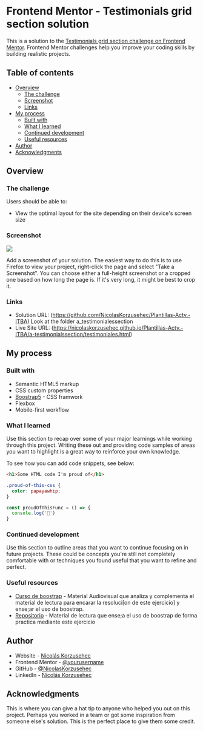 # Frontend Mentor - Testimonials grid section solution

This is a solution to the [Testimonials grid section challenge on Frontend Mentor](https://www.frontendmentor.io/challenges/testimonials-grid-section-Nnw6J7Un7). Frontend Mentor challenges help you improve your coding skills by building realistic projects. 

## Table of contents

- [Overview](#overview)
  - [The challenge](#the-challenge)
  - [Screenshot](#screenshot)
  - [Links](#links)
- [My process](#my-process)
  - [Built with](#built-with)
  - [What I learned](#what-i-learned)
  - [Continued development](#continued-development)
  - [Useful resources](#useful-resources)
- [Author](#author)
- [Acknowledgments](#acknowledgments)


## Overview


### The challenge

Users should be able to:

- View the optimal layout for the site depending on their device's screen size


### Screenshot

![](./screenshot.jpg)

Add a screenshot of your solution. The easiest way to do this is to use Firefox to view your project, right-click the page and select "Take a Screenshot". You can choose either a full-height screenshot or a cropped one based on how long the page is. If it's very long, it might be best to crop it.


### Links

- Solution URL: (https://github.com/NicolasKorzusehec/Plantillas-Actv.-ITBA)
  Look at the folder a_testimonialessection
- Live Site URL: (https://nicolaskorzusehec.github.io/Plantillas-Actv.-ITBA/a-testimonialssection/testimoniales.html)

## My process

### Built with

- Semantic HTML5 markup
- CSS custom properties
- [Boostrap5](https://getbootstrap.com/) - CSS framwork
- Flexbox
- Mobile-first workflow

### What I learned

Use this section to recap over some of your major learnings while working through this project. Writing these out and providing code samples of areas you want to highlight is a great way to reinforce your own knowledge.

To see how you can add code snippets, see below:

```html
<h1>Some HTML code I'm proud of</h1>
```
```css
.proud-of-this-css {
  color: papayawhip;
}
```
```js
const proudOfThisFunc = () => {
  console.log('🎉')
}
```

### Continued development

Use this section to outline areas that you want to continue focusing on in future projects. These could be concepts you're still not completely comfortable with or techniques you found useful that you want to refine and perfect.


### Useful resources

- [Curso de boostrap](https://www.youtube.com/watch?v=1kNwZbRiVcQ&ab_channel=Bluuweb) - Material Audiovisual que analiza y complementa el material de lectura para encarar la resoluci[on de este ejercicio] y ense;ar el uso de boostrap.
- [Repositorio](https://bluuweb.github.io/bootstrap-5/01-fundamentos/#herramientas) - Material de lectura que ense;a el uso de boostrap de forma practica mediante este ejercicio


## Author

- Website - [Nicolás Korzusehec](https://www.your-site.com)
- Frontend Mentor - [@yourusername](https://www.frontendmentor.io/profile/yourusername)
- GitHub - [@NicolasKorzusehec](https://github.com/NicolasKorzusehec)
- LinkedIn - [Nicolás Korzusehec](https://www.linkedin.com/in/nicol%C3%A1s-korzusehec/)


## Acknowledgments

This is where you can give a hat tip to anyone who helped you out on this project. Perhaps you worked in a team or got some inspiration from someone else's solution. This is the perfect place to give them some credit.

